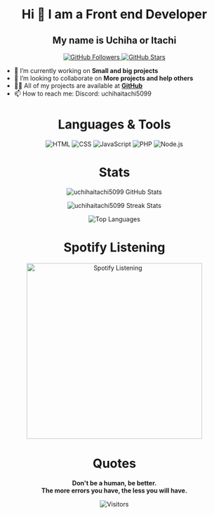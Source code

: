 <p align="center" width="100%">
<h1 align="center">Hi 👋 I am a Front end Developer</h1>
<h2 align="center"> My name is Uchiha or Itachi</h2>
</p>

<p align="center">
  <a href="https://github.com/uchihaitachi5099?tab=followers" target="_blank">
    <img src="https://img.shields.io/badge/Follow%20Me-181717?style=for-the-badge&logo=github&logoColor=white" alt="GitHub Followers">
  </a>
  <a href="https://github.com/uchihaitachi5099?tab=repositories" target="_blank">
    <img src="https://img.shields.io/badge/My%20Projects-181717?style=for-the-badge&logo=github&logoColor=white" alt="GitHub Stars">
  </a>
</p>



- 🔭 I’m currently working on **Small and big projects**
- 👯 I’m looking to collaborate on **More projects and help others**
- 👨‍💻 All of my projects are available at **[GitHub](https://github.com/uchihaitachi5099?tab=repositories)**
- 📫 How to reach me: Discord: uchihaitachi5099

<h1 align="center">Languages & Tools</h1>
<p align="center">
  <img src="https://img.shields.io/badge/HTML-239120?style=for-the-badge&logo=html5&logoColor=white" alt="HTML">
  <img src="https://img.shields.io/badge/CSS-1572B6?style=for-the-badge&logo=css3&logoColor=white" alt="CSS">
  <img src="https://img.shields.io/badge/JavaScript-F7DF1E?style=for-the-badge&logo=javascript&logoColor=black" alt="JavaScript">
  <img src="https://img.shields.io/badge/PHP-777BB4?style=for-the-badge&logo=php&logoColor=white" alt="PHP">
  <img src="https://img.shields.io/badge/Node.js-43853D?style=for-the-badge&logo=node.js&logoColor=white" alt="Node.js">
</p>

<h1 align="center">Stats</h1>
<p align="center">
  <img src="https://github-readme-stats.vercel.app/api?username=uchihaitachi5099&show_icons=true&theme=vue-dark&hide_border=false" alt="uchihaitachi5099 GitHub Stats">
</p>
<p align="center">
  <img src="https://github-readme-streak-stats.herokuapp.com/?user=uchihaitachi5099&theme=vue-dark&hide_border=false" alt="uchihaitachi5099 Streak Stats">
</p>
<p align="center">
  <img src="https://github-readme-stats.vercel.app/api/top-langs/?username=uchihaitachi5099&layout=compact&theme=vue-dark&hide_border=false" alt="Top Languages">
</p>

<h1 align="center">Spotify Listening</h1>
<p align="center">
  <img src="https://spotify-github-profile.vercel.app/api/view.svg?uid=uchihaitachi5099&cover_image=true&theme=novatorem" alt="Spotify Listening" width="400">
</p>

<h1 align="center">Quotes</h1>
<p align="center">
  <strong>Don't be a human, be better.</strong><br>
  <strong>The more errors you have, the less you will have.</strong>
</p>

<p align="center">
  <img src="https://visitor-badge.laobi.icu/badge?page_id=uchihaitachi5099.uchihaitachi5099" alt="Visitors">
</p>
